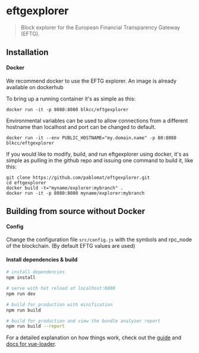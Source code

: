 # eftgexplorer

> Block explorer for the European Financial Transparency Gateway (EFTG).

## Installation

#### Docker

We recommend docker to use the EFTG explorer. An image is already available on dockerhub

To bring up a running container it's as simple as this:
```
docker run -it -p 8080:8080 blkcc/eftgexplorer
```

Environmental variables can be used to allow connections from a different hostname than localhost and port can be changed to default. 
```
docker run -it --env PUBLIC_HOSTNAME="my.domain.name" -p 80:8080 blkcc/eftgexplorer
```

If you would like to modify, build, and run eftgexplorer using docker, it's as simple as pulling in the github repo and issuing one command to build it, like this:
```
git clone https://github.com/pablomat/eftgexplorer.git
cd eftgexplorer
docker build -t="myname/explorer:mybranch" .
docker run -it -p 8080:8080 myname/explorer:mybranch
```

## Building from source without Docker

#### Config

Change the configuration file `src/config.js` with the symbols and rpc_node of the blockchain. (By default EFTG values are used)

#### Install dependencies & build
``` bash
# install dependencies
npm install

# serve with hot reload at localhost:8080
npm run dev

# build for production with minification
npm run build

# build for production and view the bundle analyzer report
npm run build --report
```

For a detailed explanation on how things work, check out the [guide](http://vuejs-templates.github.io/webpack/) and [docs for vue-loader](http://vuejs.github.io/vue-loader).

